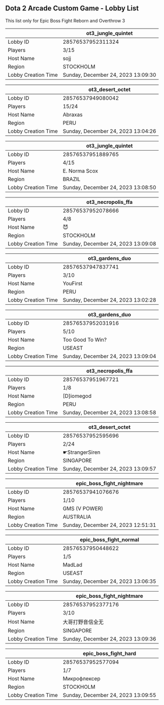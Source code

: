 ## Dota 2 Arcade Custom Game - Lobby List

This list only for Epic Boss Fight Reborn and Overthrow 3

|  | ot3_jungle_quintet |
| ------ | ------ |
| Lobby ID | 28576537952311324 |
| Players | 3/15 |
| Host Name | sojj |
| Region | STOCKHOLM |
| Lobby Creation Time | Sunday, December 24, 2023 13:09:30 |


|  | ot3_desert_octet |
| ------ | ------ |
| Lobby ID | 28576537949080042 |
| Players | 15/24 |
| Host Name | Abraxas |
| Region | PERU |
| Lobby Creation Time | Sunday, December 24, 2023 13:04:26 |


|  | ot3_jungle_quintet |
| ------ | ------ |
| Lobby ID | 28576537951889765 |
| Players | 4/15 |
| Host Name | E. Norma Scox |
| Region | BRAZIL |
| Lobby Creation Time | Sunday, December 24, 2023 13:08:50 |


|  | ot3_necropolis_ffa |
| ------ | ------ |
| Lobby ID | 28576537952078666 |
| Players | 4/8 |
| Host Name | 😈 |
| Region | STOCKHOLM |
| Lobby Creation Time | Sunday, December 24, 2023 13:09:08 |


|  | ot3_gardens_duo |
| ------ | ------ |
| Lobby ID | 28576537947837741 |
| Players | 3/10 |
| Host Name | YouFirst |
| Region | PERU |
| Lobby Creation Time | Sunday, December 24, 2023 13:02:28 |


|  | ot3_gardens_duo |
| ------ | ------ |
| Lobby ID | 28576537952031916 |
| Players | 5/10 |
| Host Name | Too Good To Win? |
| Region | USEAST |
| Lobby Creation Time | Sunday, December 24, 2023 13:09:04 |


|  | ot3_necropolis_ffa |
| ------ | ------ |
| Lobby ID | 28576537951967721 |
| Players | 1/8 |
| Host Name | [D]iomegod |
| Region | PERU |
| Lobby Creation Time | Sunday, December 24, 2023 13:08:58 |


|  | ot3_desert_octet |
| ------ | ------ |
| Lobby ID | 28576537952595696 |
| Players | 2/24 |
| Host Name | ☛StrangerSiren |
| Region | SINGAPORE |
| Lobby Creation Time | Sunday, December 24, 2023 13:09:57 |


|  | epic_boss_fight_nightmare |
| ------ | ------ |
| Lobby ID | 28576537941076676 |
| Players | 1/10 |
| Host Name | GMS (V POWER) |
| Region | AUSTRALIA |
| Lobby Creation Time | Sunday, December 24, 2023 12:51:31 |


|  | epic_boss_fight_normal |
| ------ | ------ |
| Lobby ID | 28576537950448622 |
| Players | 1/5 |
| Host Name | MadLad |
| Region | USEAST |
| Lobby Creation Time | Sunday, December 24, 2023 13:06:35 |


|  | epic_boss_fight_nightmare |
| ------ | ------ |
| Lobby ID | 28576537952377176 |
| Players | 3/10 |
| Host Name | 大哥打野音信全无 |
| Region | SINGAPORE |
| Lobby Creation Time | Sunday, December 24, 2023 13:09:36 |


|  | epic_boss_fight_hard |
| ------ | ------ |
| Lobby ID | 28576537952577094 |
| Players | 1/7 |
| Host Name | Микрофлексер |
| Region | STOCKHOLM |
| Lobby Creation Time | Sunday, December 24, 2023 13:09:55 |


